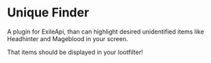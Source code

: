﻿# Unique Finder

A plugin for ExileApi, than can highlight desired unidentified items like Headhinter and Mageblood in your screen.

That items should be displayed in your lootfilter!


